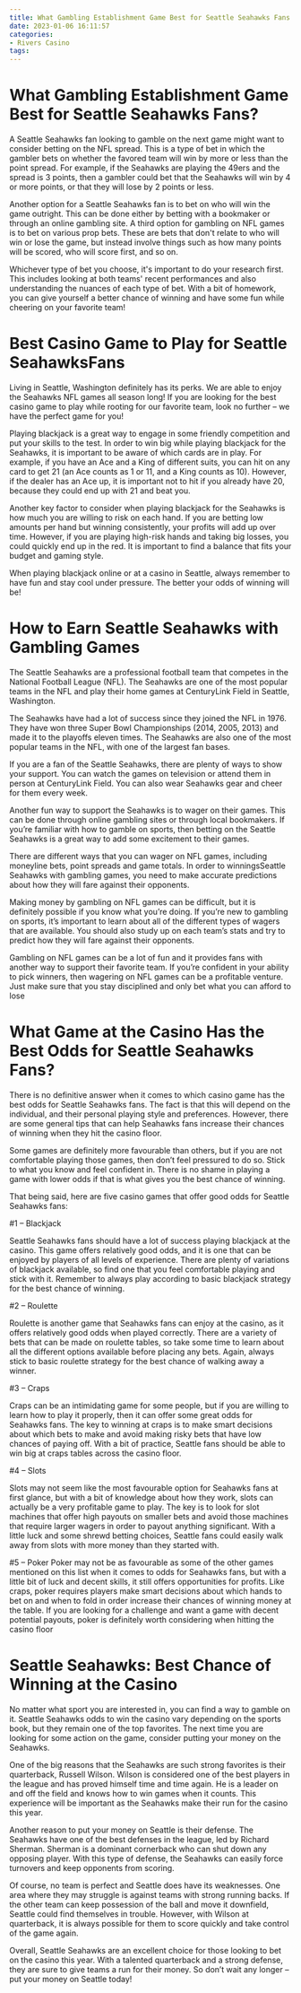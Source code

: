 ```yaml
---
title: What Gambling Establishment Game Best for Seattle Seahawks Fans
date: 2023-01-06 16:11:57
categories:
- Rivers Casino
tags:
---
```



#  What Gambling Establishment Game Best for Seattle Seahawks Fans?

A Seattle Seahawks fan looking to gamble on the next game might want to consider betting on the NFL spread. This is a type of bet in which the gambler bets on whether the favored team will win by more or less than the point spread. For example, if the Seahawks are playing the 49ers and the spread is 3 points, then a gambler could bet that the Seahawks will win by 4 or more points, or that they will lose by 2 points or less.

Another option for a Seattle Seahawks fan is to bet on who will win the game outright. This can be done either by betting with a bookmaker or through an online gambling site. A third option for gambling on NFL games is to bet on various prop bets. These are bets that don't relate to who will win or lose the game, but instead involve things such as how many points will be scored, who will score first, and so on.

Whichever type of bet you choose, it's important to do your research first. This includes looking at both teams' recent performances and also understanding the nuances of each type of bet. With a bit of homework, you can give yourself a better chance of winning and have some fun while cheering on your favorite team!

#  Best Casino Game to Play for Seattle SeahawksFans

Living in Seattle, Washington definitely has its perks. We are able to enjoy the Seahawks NFL games all season long! If you are looking for the best casino game to play while rooting for our favorite team, look no further – we have the perfect game for you!

Playing blackjack is a great way to engage in some friendly competition and put your skills to the test. In order to win big while playing blackjack for the Seahawks, it is important to be aware of which cards are in play. For example, if you have an Ace and a King of different suits, you can hit on any card to get 21 (an Ace counts as 1 or 11, and a King counts as 10). However, if the dealer has an Ace up, it is important not to hit if you already have 20, because they could end up with 21 and beat you.

Another key factor to consider when playing blackjack for the Seahawks is how much you are willing to risk on each hand. If you are betting low amounts per hand but winning consistently, your profits will add up over time. However, if you are playing high-risk hands and taking big losses, you could quickly end up in the red. It is important to find a balance that fits your budget and gaming style.

When playing blackjack online or at a casino in Seattle, always remember to have fun and stay cool under pressure. The better your odds of winning will be!

#  How to Earn Seattle Seahawks with Gambling Games

The Seattle Seahawks are a professional football team that competes in the National Football League (NFL). The Seahawks are one of the most popular teams in the NFL and play their home games at CenturyLink Field in Seattle, Washington.

The Seahawks have had a lot of success since they joined the NFL in 1976. They have won three Super Bowl Championships (2014, 2005, 2013) and made it to the playoffs eleven times. The Seahawks are also one of the most popular teams in the NFL, with one of the largest fan bases.

If you are a fan of the Seattle Seahawks, there are plenty of ways to show your support. You can watch the games on television or attend them in person at CenturyLink Field. You can also wear Seahawks gear and cheer for them every week.

Another fun way to support the Seahawks is to wager on their games. This can be done through online gambling sites or through local bookmakers. If you’re familiar with how to gamble on sports, then betting on the Seattle Seahawks is a great way to add some excitement to their games.

There are different ways that you can wager on NFL games, including moneyline bets, point spreads and game totals. In order to winningsSeattle Seahawks with gambling games, you need to make accurate predictions about how they will fare against their opponents.

Making money by gambling on NFL games can be difficult, but it is definitely possible if you know what you’re doing. If you’re new to gambling on sports, it’s important to learn about all of the different types of wagers that are available. You should also study up on each team’s stats and try to predict how they will fare against their opponents.

Gambling on NFL games can be a lot of fun and it provides fans with another way to support their favorite team. If you’re confident in your ability to pick winners, then wagering on NFL games can be a profitable venture. Just make sure that you stay disciplined and only bet what you can afford to lose

#  What Game at the Casino Has the Best Odds for Seattle Seahawks Fans?

There is no definitive answer when it comes to which casino game has the best odds for Seattle Seahawks fans. The fact is that this will depend on the individual, and their personal playing style and preferences. However, there are some general tips that can help Seahawks fans increase their chances of winning when they hit the casino floor.

Some games are definitely more favourable than others, but if you are not comfortable playing those games, then don’t feel pressured to do so. Stick to what you know and feel confident in. There is no shame in playing a game with lower odds if that is what gives you the best chance of winning.

That being said, here are five casino games that offer good odds for Seattle Seahawks fans:

#1 – Blackjack

Seattle Seahawks fans should have a lot of success playing blackjack at the casino. This game offers relatively good odds, and it is one that can be enjoyed by players of all levels of experience. There are plenty of variations of blackjack available, so find one that you feel comfortable playing and stick with it. Remember to always play according to basic blackjack strategy for the best chance of winning.

#2 – Roulette

Roulette is another game that Seahawks fans can enjoy at the casino, as it offers relatively good odds when played correctly. There are a variety of bets that can be made on roulette tables, so take some time to learn about all the different options available before placing any bets. Again, always stick to basic roulette strategy for the best chance of walking away a winner.

#3 – Craps

Craps can be an intimidating game for some people, but if you are willing to learn how to play it properly, then it can offer some great odds for Seahawks fans. The key to winning at craps is to make smart decisions about which bets to make and avoid making risky bets that have low chances of paying off. With a bit of practice, Seattle fans should be able to win big at craps tables across the casino floor.

#4 – Slots

Slots may not seem like the most favourable option for Seahawks fans at first glance, but with a bit of knowledge about how they work, slots can actually be a very profitable game to play. The key is to look for slot machines that offer high payouts on smaller bets and avoid those machines that require larger wagers in order to payout anything significant. With a little luck and some shrewd betting choices, Seattle fans could easily walk away from slots with more money than they started with.








 

  #5 – Poker Poker may not be as favourable as some of the other games mentioned on this list when it comes to odds for Seahawks fans, but with a little bit of luck and decent skills, it still offers opportunities for profits. Like craps, poker requires players make smart decisions about which hands to bet on and when to fold in order increase their chances of winning money at the table. If you are looking for a challenge and want a game with decent potential payouts, poker is definitely worth considering when hitting the casino floor

#  Seattle Seahawks: Best Chance of Winning at the Casino

No matter what sport you are interested in, you can find a way to gamble on it. Seattle Seahawks odds to win the casino vary depending on the sports book, but they remain one of the top favorites. The next time you are looking for some action on the game, consider putting your money on the Seahawks.

One of the big reasons that the Seahawks are such strong favorites is their quarterback, Russell Wilson. Wilson is considered one of the best players in the league and has proved himself time and time again. He is a leader on and off the field and knows how to win games when it counts. This experience will be important as the Seahawks make their run for the casino this year.

Another reason to put your money on Seattle is their defense. The Seahawks have one of the best defenses in the league, led by Richard Sherman. Sherman is a dominant cornerback who can shut down any opposing player. With this type of defense, the Seahawks can easily force turnovers and keep opponents from scoring.

Of course, no team is perfect and Seattle does have its weaknesses. One area where they may struggle is against teams with strong running backs. If the other team can keep possession of the ball and move it downfield, Seattle could find themselves in trouble. However, with Wilson at quarterback, it is always possible for them to score quickly and take control of the game again.

Overall, Seattle Seahawks are an excellent choice for those looking to bet on the casino this year. With a talented quarterback and a strong defense, they are sure to give teams a run for their money. So don’t wait any longer – put your money on Seattle today!